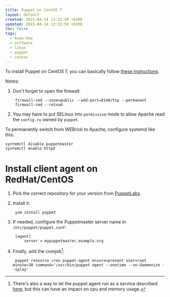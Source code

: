 ```yaml
---
title: Puppet on CentOS 7
layout: default
created: 2015-04-14 13:33:59 +0200
updated: 2015-04-14 13:33:59 +0200
toc: false
tags:
  - know-how
  - software
  - linux
  - puppet
  - centos
---
```

To install Puppet on CentOS 7, you can basically follow [these instructions](http://www.unixmen.com/install-puppet-server-centos-7/).

Notes:

1. Don't forget to open the firewall:  
  
        firewall-cmd --zone=public --add-port=8140/tcp --permanent
        firewall-cmd --reload

1. You may have to put SELinux into `permissive` mode to allow Apache read the `config.ru` owned by `puppet`.

To permanently switch from WEBrick to Apache, configure systemd like this:

    systemctl disable puppetmaster
    systemctl enable httpd


Install client agent on RedHat/CentOS
=====================================

1. Pick the correct repository for your version from [PuppetLabs](https://docs.puppetlabs.com/guides/puppetlabs_package_repositories.html#for-red-hat-enterprise-linux-and-derivatives).
1. Install it:  
  
        yum install puppet

1. If needed, configure the Puppetmaster server name in `/etc/puppet/puppet.conf`:  
  
        [agent]
            server = mypuppetmaster.example.org

1. Finally, add the cronjob[^1]:  
  
        puppet resource cron puppet-agent ensure=present user=root minute=30 command='/usr/bin/puppet agent --onetime --no-daemonize --splay'



[^1]: There's also a way to let the puppet agent run as a service described [here](https://docs.puppetlabs.com/guides/install_puppet/post_install.html#start-the-puppet-agent-service),
      but this can have an impact on cpu and memory usage.
